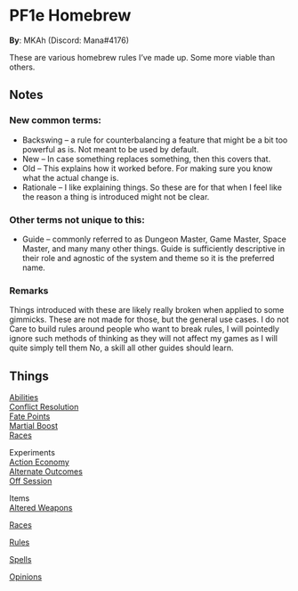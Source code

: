 # PF1e Homebrew

**By**: MKAh (Discord: Mana#4176)

These are various homebrew rules I’ve made up. Some more viable than others.

## Notes

### New common terms:

- Backswing – a rule for counterbalancing a feature that might be a bit too powerful as is. Not meant to be used by default.
- New – In case something replaces something, then this covers that.
- Old – This explains how it worked before. For making sure you know what the actual change is.
- Rationale – I like explaining things. So these are for that when I feel like the reason a thing is introduced might not be clear.

### Other terms not unique to this:

- Guide – commonly referred to as Dungeon Master, Game Master, Space Master, and many many other things. Guide is sufficiently descriptive in their role and agnostic of the system and theme so it is the preferred name.

### Remarks

Things introduced with these are likely really broken when applied to some gimmicks. These are not made for those, but the general use cases. I do not Care to build rules around people who want to break rules, I will pointedly ignore such methods of thinking as they will not affect my games as I will quite simply tell them No, a skill all other guides should learn.

## Things

[Abilities](Abilities)  
[Conflict Resolution](ConflictResolution)  
[Fate Points](FatePoints)  
[Martial Boost](MartialBoost)  
[Races](Races)  

Experiments  
[Action Economy](Experiments/ActionEconomy)  
[Alternate Outcomes](Experiments/AlternateOutcomes)  
[Off Session](Experiments/OffSession)  

Items  
[Altered Weapons](Items/AlteredWeapons)  

[Races](Race/)

[Rules](Rules/)

[Spells](Spells/)

[Opinions](Opinions)